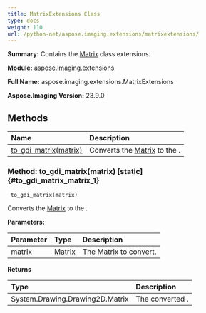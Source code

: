 ```yaml
---
title: MatrixExtensions Class
type: docs
weight: 110
url: /python-net/aspose.imaging.extensions/matrixextensions/
---
```


**Summary:** Contains the [Matrix](/imaging/python-net/aspose.imaging/matrix/) class extensions.

**Module:** [aspose.imaging.extensions](/imaging/python-net/aspose.imaging.extensions/)

**Full Name:** aspose.imaging.extensions.MatrixExtensions

**Aspose.Imaging Version:** 23.9.0

## **Methods**
| **Name** | **Description** |
| :- | :- |
| [to_gdi_matrix(matrix)](#to_gdi_matrix_matrix_1) | Converts the [Matrix](/imaging/python-net/aspose.imaging/matrix/) to the . |


### Method: to_gdi_matrix(matrix)  [static] {#to_gdi_matrix_matrix_1}


```
 to_gdi_matrix(matrix) 
```

Converts the [Matrix](/imaging/python-net/aspose.imaging/matrix/) to the .

**Parameters:**

| Parameter | Type | Description |
| :- | :- | :- |
| matrix | [Matrix](/imaging/python-net/aspose.imaging/matrix) | The [Matrix](/imaging/python-net/aspose.imaging/matrix/) to convert. |

**Returns**

| Type | Description |
| :- | :- |
| System.Drawing.Drawing2D.Matrix | The converted . |


